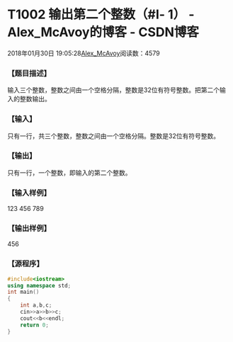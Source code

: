 # T1002 输出第二个整数（#Ⅰ- 1） - Alex_McAvoy的博客 - CSDN博客





2018年01月30日 19:05:28[Alex_McAvoy](https://me.csdn.net/u011815404)阅读数：4579








### 【题目描述】


输入三个整数，整数之间由一个空格分隔，整数是32位有符号整数。把第二个输入的整数输出。

### 【输入】


只有一行，共三个整数，整数之间由一个空格分隔。整数是32位有符号整数。



### 【输出】


只有一行，一个整数，即输入的第二个整数。

### 【输入样例】

123 456 789

### 【输出样例】

456

### 【源程序】


```cpp
#include<iostream>
using namespace std;
int main()
{
	int a,b,c;
	cin>>a>>b>>c;
	cout<<b<<endl;
	return 0;
}
```




